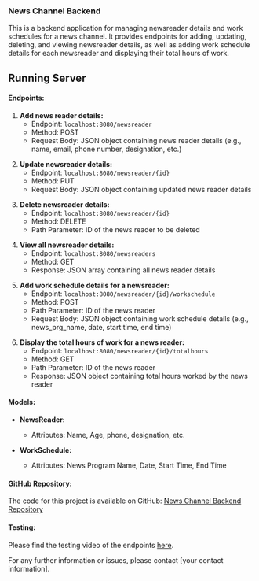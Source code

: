 ### News Channel Backend

This is a backend application for managing newsreader details and work schedules for a news channel. It provides endpoints for adding, updating, deleting, and viewing newsreader details, as well as adding work schedule details for each newsreader and displaying their total hours of work.

## Running Server

[](./images/server.png)

#### Endpoints:

1. **Add news reader details:**
   - Endpoint: `localhost:8080/newsreader`
   - Method: POST
   - Request Body: JSON object containing news reader details (e.g., name, email, phone number, designation, etc.)

[](./images/post_1.png)

[](./images/post_2.png)

[](./images/post_3.png)

2. **Update newsreader details:**
   - Endpoint: `localhost:8080/newsreader/{id}`
   - Method: PUT
   - Request Body: JSON object containing updated news reader details

[](./images/put.png)

3. **Delete newsreader details:**
   - Endpoint: `localhost:8080/newsreader/{id}`
   - Method: DELETE
   - Path Parameter: ID of the news reader to be deleted

[](./images/delete_3.png)

4. **View all newsreader details:**
   - Endpoint: `localhost:8080/newsreaders`
   - Method: GET
   - Response: JSON array containing all news reader details

[](./images/get_all.png)

5. **Add work schedule details for a newsreader:**
   - Endpoint: `localhost:8080/newsreader/{id}/workschedule`
   - Method: POST
   - Path Parameter: ID of the news reader
   - Request Body: JSON object containing work schedule details (e.g., news_prg_name, date, start time, end time)

[](./images/post_2a.png)

6. **Display the total hours of work for a news reader:**
   - Endpoint: `localhost:8080/newsreader/{id}/totalhours`
   - Method: GET
   - Path Parameter: ID of the news reader
   - Response: JSON object containing total hours worked by the news reader

[](./images/get_hours.png)

#### Models:

- **NewsReader:**
  - Attributes: Name, Age, phone, designation, etc.

- **WorkSchedule:**
  - Attributes: News Program Name, Date, Start Time, End Time

#### GitHub Repository:

The code for this project is available on GitHub: [News Channel Backend Repository](https://github.com/yourusername/news-channel-backend)

#### Testing:

Please find the testing video of the endpoints [here](link_to_testing_video).

For any further information or issues, please contact [your contact information].
